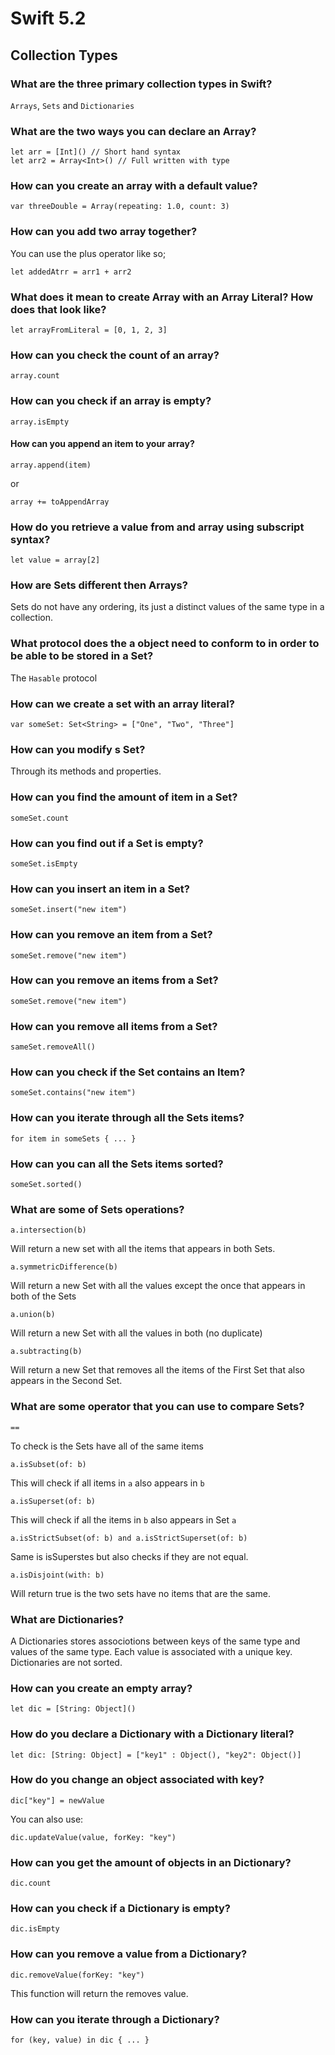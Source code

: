 # Swift 5.2 

## Collection Types

### What are the three primary collection types in Swift?

`Arrays`, `Sets` and `Dictionaries`

### What are the two ways you can declare an Array?

    let arr = [Int]() // Short hand syntax
    let arr2 = Array<Int>() // Full written with type 

### How can  you create an array with a default value?

    var threeDouble = Array(repeating: 1.0, count: 3)

### How can you add two array together?

You can use the plus operator like so;

    let addedAtrr = arr1 + arr2

### What does it mean to create Array with an Array Literal? How does that look like?

    let arrayFromLiteral = [0, 1, 2, 3]

### How can you check the count of an array?

    array.count
    
### How can you check if an array is empty?

	array.isEmpty

#### How can you append an item to your array?

	array.append(item)
    
or 

	array += toAppendArray

### How do you retrieve a value from and array using subscript syntax?

	let value = array[2]
    
    
### How are Sets different then Arrays?

Sets do not have any ordering, its just a distinct values of the same type in a collection. 

### What protocol does the a object need to conform to in order to be able to be stored in a Set?

The `Hasable` protocol

### How can we create a set with an array literal?

	var someSet: Set<String> = ["One", "Two", "Three"]

### How can you modify s Set?

Through its methods and properties. 

### How can you find the amount of item in a Set?

	someSet.count

### How can you find out if a Set is empty?

	someSet.isEmpty

### How can you insert an item in a Set?

	someSet.insert("new item")

### How can you remove an item from a Set?

	someSet.remove("new item")

### How can you remove an items from a Set?

	someSet.remove("new item")

### How can you remove all items from a Set?

	sameSet.removeAll()
    
### How can you check if the Set contains an Item?

	someSet.contains("new item")

### How can you iterate through all the Sets items?

	for item in someSets { ... }

### How can you can all the Sets items sorted?

	someSet.sorted()

### What are some of Sets operations?

	a.intersection(b)
	
Will return a new set with all the items that appears in both Sets.
    
	a.symmetricDifference(b)

Will return a new Set with all the values except the once that appears in both of the Sets

	a.union(b)

Will return a new Set with all the values in both (no duplicate)

	a.subtracting(b)

Will return a new Set that removes all the items of the First Set that also appears in the Second Set. 

### What are some operator that you can use to compare Sets?

	==

To check is the Sets have all of the same items

	a.isSubset(of: b)

This will check if all items in `a` also appears in `b`

	a.isSuperset(of: b)

This will check if all the items in `b` also appears in Set `a`

	a.isStrictSubset(of: b) and a.isStrictSuperset(of: b)

Same is isSuperstes but also checks if they are not equal. 

	a.isDisjoint(with: b)

Will return true is the two sets have no items that are the same. 

### What are Dictionaries?

A Dictionaries stores associotions between keys of the same type and values of the same type. Each value is associated with a unique key. Dictionaries are not sorted. 

### How can you create an empty array?

	let dic = [String: Object]()
    
### How do you declare a Dictionary with a Dictionary literal?

	let dic: [String: Object] = ["key1" : Object(), "key2": Object()]

### How do you change an object associated with key?

	dic["key"] = newValue

You can also use:

	dic.updateValue(value, forKey: "key")

### How can you get the amount of objects in an Dictionary?

	dic.count

### How can you check if a Dictionary is empty?

	dic.isEmpty

### How can you remove a value from a Dictionary?

	dic.removeValue(forKey: "key")
    
This function will return the removes value. 

### How can you iterate through a Dictionary?

	for (key, value) in dic { ... }

